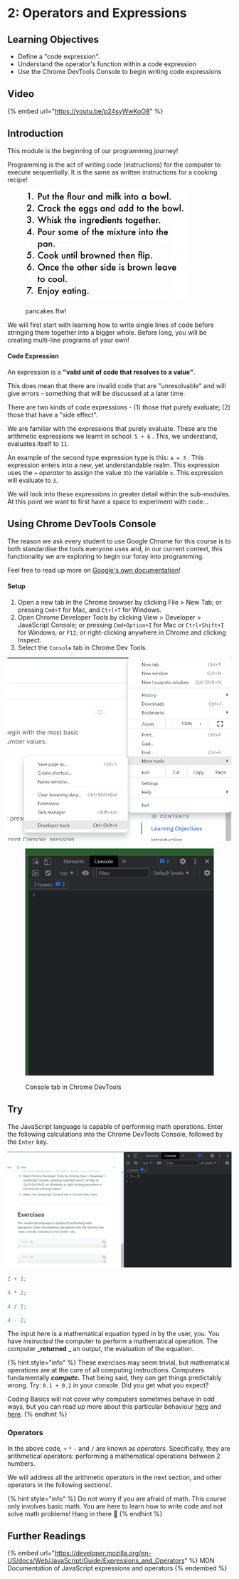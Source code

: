 # 2: Operators and Expressions

## Learning Objectives

* Define a "code expression".
* Understand the operator's function within a code expression
* Use the Chrome DevTools Console to begin writing code expressions

## Video

{% embed url="https://youtu.be/p24syWwKoO8" %}

## Introduction

This module is the beginning of our programming journey!&#x20;

Programming is the act of writing code (instructions) for the computer to execute sequentially. It is the same as written instructions for a cooking recipe!

<figure><img src="../../.gitbook/assets/image (8).png" alt=""><figcaption><p>pancakes ftw!</p></figcaption></figure>

We will first start with learning how to write single lines of code before stringing them together into a bigger whole. Before long, you will be creating multi-line programs of your own!&#x20;

#### **Code Expression**

An expression is a **"valid unit of code that resolves to a value"**.

This does mean that there are invalid code that are "unresolvable" and will give errors - something that will be discussed at a later time.

There are two kinds of code expressions - (1) those that purely evaluate; (2) those that have a "side effect".

We are familiar with the expressions that purely evaluate. These are the arithmetic expressions we learnt in school:  `5 + 6` . This, we understand, evaluates itself to `11`.

An example of the second type expression type is this: `a = 3` . This expression enters into a new, yet understandable realm. This expression uses the `=` _operator_ to assign the value `3`to the variable `x`. This expression will evaluate to `3`.

We will look into these expressions in greater detail within the sub-modules. At this point we want to first have a space to experiment with code...

## Using Chrome DevTools Console

The reason we ask every student to use Google Chrome for this course is to both standardise the tools everyone uses and, in our current context, this functionality we are exploring to begin our foray into programming.&#x20;

Feel free to read up more on [Google's own documentation](https://developer.chrome.com/docs/devtools/console/)!

#### **Setup**

1. Open a new tab in the Chrome browser by clicking File > New Tab; or pressing `Cmd+T` for Mac, and `Ctrl+T` for Windows.
2. Open Chrome Developer Tools by clicking View > Developer > JavaScript Console; or pressing `Cmd+Option+I` for Mac or `Ctrl+Shift+I` for Windows; or `F12`; or right-clicking anywhere in Chrome and clicking Inspect.
3. Select the `Console` tab in Chrome Dev Tools.

![Accessing the Developer tools in the Chrome browser setting](../../.gitbook/assets/SSdevTools.png)

<figure><img src="../../.gitbook/assets/image (9).png" alt=""><figcaption><p>Console tab in Chrome DevTools</p></figcaption></figure>

## Try

The JavaScript language is capable of performing math operations. Enter the following calculations into the Chrome DevTools Console, followed by the `Enter` key.

![Chrome console allows for in-browser calculations](../../.gitbook/assets/SSdevToolsCalculate.png)

```javascript
2 + 2;
```

```javascript
4 * 2;
```

```javascript
4 / 2;
```

```javascript
4 - 2;
```

The input here is a mathematical equation typed in by the user, you. You have _instructed_ the computer to perform a mathematical operation. The computer \_**returned** \_ an output, the evaluation of the equation.

{% hint style="info" %}
These exercises may seem trivial, but mathematical operations are at the core of all computing instructions. Computers fundamentally _**compute.**_ That being said, they can get things predictably wrong. Try: `0.1 + 0.2` in your console. Did you get what you expect?

Coding Basics will not cover why computers sometimes behave in odd ways, but you can read up more about this particular behaviour [here](https://0.30000000000000004.com) and [here](https://betterprogramming.pub/why-is-0-1-0-2-not-equal-to-0-3-in-most-programming-languages-99432310d476).
{% endhint %}

### Operators

In the above code, `+` `*` `-` and `/` are known as _operators._ Specifically, they are arithmetical operators: performing a mathematical operations between 2 numbers.&#x20;

We will address all the arithmetic operators in the next section, and other operators in the following sections!.

{% hint style="info" %}
Do not worry if you are afraid of math. This course only involves basic math. You are here to learn how to write code and not solve math problems! Hang in there 💪
{% endhint %}

## Further Readings

{% embed url="https://developer.mozilla.org/en-US/docs/Web/JavaScript/Guide/Expressions_and_Operators" %}
MDN Documentation of JavaScript expressions and operators
{% endembed %}
